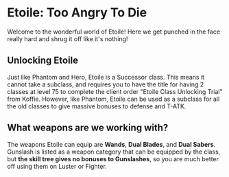# Etoile: Too Angry To Die

Welcome to the wonderful world of Etoile! Here we get punched in the face really hard and shrug it off like it's nothing!

## Unlocking Etoile

Just like Phantom and Hero, Etoile is a Successor class. This means it cannot take a subclass, and requires you to have the title for having 2 classes at level 75 to complete the client order "Etoile Class Unlocking Trial" from Koffie. However, like Phantom, Etoile can be used as a subclass for all the old classes to give massive bonuses to defense and T-ATK.

## What weapons are we working with?

The weapons Etoile can equip are **Wands**, **Dual Blades**, and **Dual Sabers**. Gunslash is listed as a weapon category that can be equipped by the class, but **the skill tree gives no bonuses to Gunslashes**, so you are much better off using them on Luster or Fighter. 
